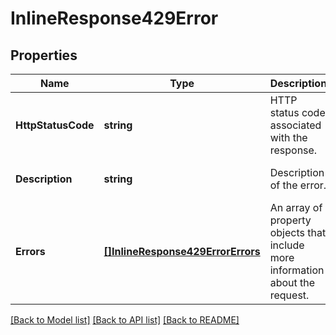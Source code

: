 # InlineResponse429Error

## Properties
Name | Type | Description | Notes
------------ | ------------- | ------------- | -------------
**HttpStatusCode** | **string** | HTTP status code associated with the response. | [optional] [default to null]
**Description** | **string** | Description of the error. | [optional] [default to null]
**Errors** | [**[]InlineResponse429ErrorErrors**](inline_response_429_error_errors.md) | An array of property objects that include more information about the request. | [optional] [default to null]

[[Back to Model list]](../README.md#documentation-for-models) [[Back to API list]](../README.md#documentation-for-api-endpoints) [[Back to README]](../README.md)

